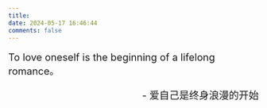 ```yaml
---
title:
date: 2024-05-17 16:46:44
comments: false
---
```



<p style="font-size: 20px">To love oneself is the beginning of a lifelong romance。</p>
<p style="font-size: 20px; text-align: right">- 爱自己是终身浪漫的开始</p>

